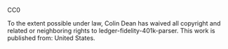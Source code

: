 CC0

To the extent possible under law, Colin Dean has waived all copyright and related or neighboring rights to ledger-fidelity-401k-parser.
This work is published from: United States. 